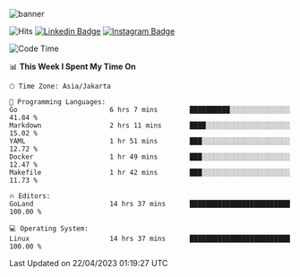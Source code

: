 ![banner](https://readme-typing-svg.herokuapp.com/?lines=Hello,+There!+👋;This+is+ryanbekhen....;Nice+to+meet+you!&center=false)

![Hits](https://hits.seeyoufarm.com/api/count/incr/badge.svg?url=https%3A%2F%2Fgithub.com%2Fryanbekhen%2Fhit-counter&count_bg=%2379C83D&title_bg=%23555555&icon=github.svg&icon_color=%23E7E7E7&title=Provile+views&edge_flat=true)
[![Linkedin Badge](https://img.shields.io/badge/-LinkedIn-0e76a8?style=flat-square&logo=Linkedin&logoColor=white)](https://linkedin.com/in/ryanbekhen)
[![Instagram Badge](https://img.shields.io/badge/-Instagram-e4405f?style=flat-square&logo=Instagram&logoColor=white)](https://instagram.com/ryanbekhen.dev/)

<!--START_SECTION:waka-->
![Code Time](http://img.shields.io/badge/Code%20Time-255%20hrs%2053%20mins-blue)

📊 **This Week I Spent My Time On** 

```text
🕑︎ Time Zone: Asia/Jakarta

💬 Programming Languages: 
Go                       6 hrs 7 mins        ██████████░░░░░░░░░░░░░░░   41.84 % 
Markdown                 2 hrs 11 mins       ████░░░░░░░░░░░░░░░░░░░░░   15.02 % 
YAML                     1 hr 51 mins        ███░░░░░░░░░░░░░░░░░░░░░░   12.72 % 
Docker                   1 hr 49 mins        ███░░░░░░░░░░░░░░░░░░░░░░   12.47 % 
Makefile                 1 hr 42 mins        ███░░░░░░░░░░░░░░░░░░░░░░   11.73 % 

🔥 Editors: 
GoLand                   14 hrs 37 mins      █████████████████████████   100.00 % 

💻 Operating System: 
Linux                    14 hrs 37 mins      █████████████████████████   100.00 % 
```


 Last Updated on 22/04/2023 01:19:27 UTC
<!--END_SECTION:waka-->
